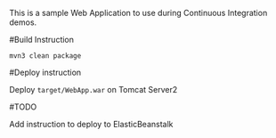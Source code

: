 This is a sample Web Application to use during Continuous Integration demos.

#Build Instruction

```
mvn3 clean package
```

#Deploy instruction

Deploy ```target/WebApp.war``` on Tomcat Server2
 
#TODO
 
Add instruction to deploy to ElasticBeanstalk
